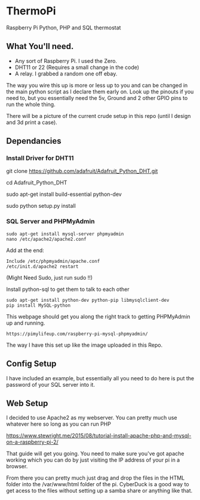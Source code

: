 # ThermoPi

Raspberry Pi Python, PHP and SQL thermostat

## What You'll need. 

- Any sort of Raspberry Pi. I used the Zero. 
- DHT11 or 22 (Requires a small change in the code)
- A relay. I grabbed a random one off ebay. 

The way you wire this up is more or less up to you and can be changed in the main python script as I declare them early on. 
Look up the pinouts if you need to, but you essentially need the 5v, Ground and 2 other GPIO pins to run the whole thing. 

There will be a picture of the current crude setup in this repo (until I design and 3d print a case).  

## Dependancies

### Install Driver for DHT11

  git clone https://github.com/adafruit/Adafruit_Python_DHT.git

  cd Adafruit_Python_DHT

  sudo apt-get install build-essential python-dev 

  sudo python setup.py install

### SQL Server and PHPMyAdmin
    sudo apt-get install mysql-server phpmyadmin 
    nano /etc/apache2/apache2.conf

Add at the end: 

    Include /etc/phpmyadmin/apache.conf
    /etc/init.d/apache2 restart 
(Might Need Sudo, just run sudo !!)

Install python-sql to get them to talk to each other
    
    sudo apt-get install python-dev python-pip libmysqlclient-dev
    pip install MySQL-python
    
This webpage should get you along the right track to getting PHPMyAdmin up and running.
    
    https://pimylifeup.com/raspberry-pi-mysql-phpmyadmin/

The way I have this set up like the image uploaded in this Repo. 

## Config Setup 
I have included an example, but essentially all you need to do here is put the password of your SQL server into it. 

## Web Setup

I decided to use Apache2 as my webserver. You can pretty much use whatever here so long as you can run PHP 

https://www.stewright.me/2015/08/tutorial-install-apache-php-and-mysql-on-a-raspberry-pi-2/

That guide will get you going. You need to make sure you've got apache working which you can do by just visiting the IP address of your pi in a browser. 

From there you can pretty much just drag and drop the files in the HTML folder into the /var/www/html folder of the pi. CyberDuck is a good way to get acess to the files without setting up a samba share or anything like that. 
